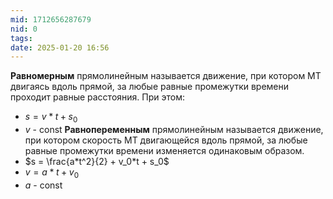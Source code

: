 ```yaml
---
mid: 1712656287679
nid: 0
tags: 
date: 2025-01-20 16:56
---
```

**Равномерным** прямолинейным называется движение, при котором МТ двигаясь вдоль прямой, за любые равные промежутки времени проходит равные расстояния. При этом:
- $s = v*t + s_0$
- $v$ - const
**Равнопеременным** прямолинейным называется движение, при котором скорость МТ двигающейся вдоль прямой, за любые равные промежутки времени изменяется одинаковым образом.
- $s = \frac{a*t^2}{2} + v_0*t + s_0$
- $v = a*t + v_0$
- $a$ - const